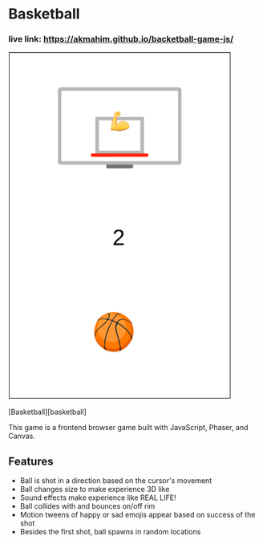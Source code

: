# Basketball

### live link: https://akmahim.github.io/backetball-game-js/

![Alt text](assets/images/demo_pic.png?raw=true)

[Basketball][basketball]

This game is a frontend browser game built with JavaScript, Phaser, and Canvas.

## Features
- Ball is shot in a direction based on the cursor's movement
- Ball changes size to make experience 3D like
- Sound effects make experience like REAL LIFE!
- Ball collides with and bounces on/off rim
- Motion tweens of happy or sad emojis appear based on success of the shot
- Besides the first shot, ball spawns in random locations

